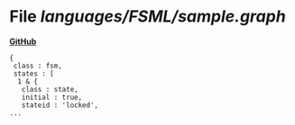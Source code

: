 # File _languages/FSML/sample.graph_
**[GitHub](https://github.com/softlang/yas/blob/master/languages/FSML/sample.graph)**
```
{
 class : fsm,
 states : [
  1 & {
   class : state,
   initial : true,
   stateid : 'locked',
...
```
